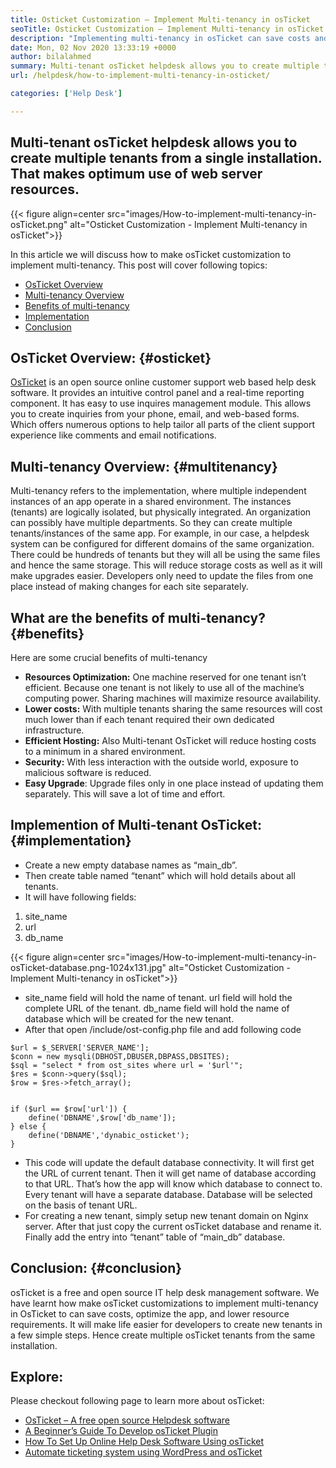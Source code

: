 ```yaml
---
title: Osticket Customization – Implement Multi-tenancy in osTicket
seoTitle: Osticket Customization – Implement Multi-tenancy in osTicket
description: "Implementing multi-tenancy in osTicket can save costs and resource utilization. In this article, we'll do osTicket customization to achieve multi-tenancy."
date: Mon, 02 Nov 2020 13:33:19 +0000
author: bilalahmed
summary: Multi-tenant osTicket helpdesk allows you to create multiple tenants from a single installation. That makes optimum use of web server resources.
url: /helpdesk/how-to-implement-multi-tenancy-in-osticket/

categories: ['Help Desk']

---
```

## Multi-tenant osTicket helpdesk allows you to create multiple tenants from a single installation. That makes optimum use of web server resources.

{{< figure align=center src="images/How-to-implement-multi-tenancy-in-osTicket.png" alt="Osticket Customization - Implement Multi-tenancy in osTicket">}}  

In this article we will discuss how to make osTicket customization to implement multi-tenancy. This post will cover following topics:

  * [OsTicket Overview][1]
  * [Multi-tenancy Overview][2]
  * [Benefits of multi-tenancy][3]
  * [Implementation][3]
  * [Conclusion][4]

## OsTicket Overview: {#osticket}

[OsTicket][5] is an open source online customer support web based help desk software. It provides an intuitive control panel and a real-time reporting component. It has easy to use inquires management module. This allows you to create inquiries from your phone, email, and web-based forms. Which offers numerous options to help tailor all parts of the client support experience like comments and email notifications. 

## Multi-tenancy Overview: {#multitenancy}

Multi-tenancy refers to the implementation, where multiple independent instances of an app operate in a shared environment. The instances (tenants) are logically isolated, but physically integrated. An organization can possibly have multiple departments. So they can create multiple tenants/instances of the same app. For example, in our case, a helpdesk system can be configured for different domains of the same organization. There could be hundreds of tenants but they will all be using the same files and hence the same storage. This will reduce storage costs as well as it will make upgrades easier. Developers only need to update the files from one place instead of making changes for each site separately.

## What are the benefits of multi-tenancy? {#benefits}

Here are some crucial benefits of multi-tenancy

  * **Resources Optimization:** One machine reserved for one tenant isn’t efficient. Because one tenant is not likely to use all of the machine’s computing power. Sharing machines will maximize resource availability.
  * **Lower costs:** With multiple tenants sharing the same resources will cost much lower than if each tenant required their own dedicated infrastructure.
  * **Efficient Hosting:** Also Multi-tenant OsTicket will reduce hosting costs to a minimum in a shared environment.
  * **Security:** With less interaction with the outside world, exposure to malicious software is reduced.
  * **Easy Upgrade**: Upgrade files only in one place instead of updating them separately. This will save a lot of time and effort.

## Implemention of Multi-tenant OsTicket: {#implementation}

  * Create a new empty database names as “main_db”.
  * Then create table named “tenant” which will hold details about all tenants.
  * It will have following fields:

  1. site_name
  2. url
  3. db_name

{{< figure align=center src="images/How-to-implement-multi-tenancy-in-osTicket-database.png-1024x131.jpg" alt="Osticket Customization - Implement Multi-tenancy in osTicket">}}  

  * site\_name field will hold the name of tenant. url field will hold the complete URL of the tenant. db\_name field will hold the name of database which will be created for the new tenant.
  * After that open /include/ost-config.php file and add following code


```
$url = $_SERVER['SERVER_NAME'];
$conn = new mysqli(DBHOST,DBUSER,DBPASS,DBSITES);
$sql = "select * from ost_sites where url = '$url'";
$res = $conn->query($sql);
$row = $res->fetch_array();


if ($url == $row['url']) {
	define('DBNAME',$row['db_name']);
} else {
	define('DBNAME','dynabic_osticket');
}

```


  * This code will update the default database connectivity. It will first get the URL of current tenant. Then it will get name of database according to that URL. That’s how the app will know which database to connect to. Every tenant will have a separate database. Database will be selected on the basis of tenant URL.
  * For creating a new tenant, simply setup new tenant domain on Nginx server. After that just copy the current osTicket database and rename it. Finally add the entry into “tenant” table of “main_db” database. 

## Conclusion: {#conclusion}

osTicket is a free and open source IT help desk management software. We have learnt how make osTicket customizations to implement multi-tenancy in OsTicket to can save costs, optimize the app, and lower resource requirements. It will make life easier for developers to create new tenants in a few simple steps. Hence create multiple osTicket tenants from the same installation.

## Explore:

Please checkout following page to learn more about osTicket: 

  * [OsTicket – A free open source Helpdesk software][5]
  * [A Beginner’s Guide To Develop osTicket Plugin][6]
  * [How To Set Up Online Help Desk Software Using osTicket][7]
  * [Automate ticketing system using WordPress and osTicket][8]

 [1]: #osticket
 [2]: #multitenancy
 [3]: #benefits
 [4]: #conclusion
 [5]: https://products.containerize.com/helpdesk/osticket
 [6]: https://blog.containerize.com/helpdesk/how-to-develop-osticket-plugin-it-helpdesk-software/
 [7]: https://blog.containerize.com/helpdesk/how-to-set-up-help-desk-system-using-osticket/

 [8]: https://blog.containerize.com/blogging/automate-ticketing-system-using-wordpress-and-osticket/
